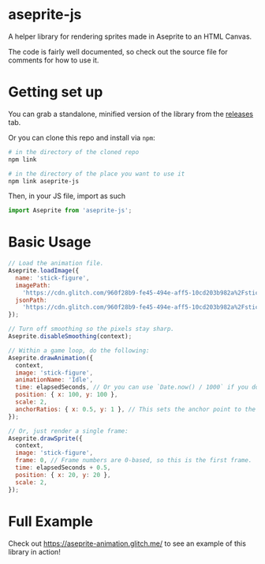 # aseprite-js
A helper library for rendering sprites made in Aseprite to an HTML Canvas.

The code is fairly well documented, so check out the source file for comments for how to use it.

# Getting set up
You can grab a standalone, minified version of the library from the [releases](https://github.com/Jezzamonn/aseprite-js/releases/) tab.

Or you can clone this repo and install via `npm`:

```sh
# in the directory of the cloned repo
npm link

# in the directory of the place you want to use it
npm link aseprite-js
```

Then, in your JS file, import as such
```js
import Aseprite from 'aseprite-js';
```

# Basic Usage
```js
// Load the animation file.
Aseprite.loadImage({
  name: 'stick-figure',
  imagePath:
    'https://cdn.glitch.com/960f28b9-fe45-494e-aff5-10cd203b982a%2Fstick-figure.png?v=1601614303717',
  jsonPath:
    'https://cdn.glitch.com/960f28b9-fe45-494e-aff5-10cd203b982a%2Fstick-figure.json?v=1601614335000',
});

// Turn off smoothing so the pixels stay sharp.
Aseprite.disableSmoothing(context);

// Within a game loop, do the following:
Aseprite.drawAnimation({
  context,
  image: 'stick-figure',
  animationName: 'Idle',
  time: elapsedSeconds, // Or you can use `Date.now() / 1000` if you don't want to track elapsed time.
  position: { x: 100, y: 100 },
  scale: 2,
  anchorRatios: { x: 0.5, y: 1 }, // This sets the anchor point to the bottom middle of the sprite.
});

// Or, just render a single frame:
Aseprite.drawSprite({
  context,
  image: 'stick-figure',
  frame: 0, // Frame numbers are 0-based, so this is the first frame.
  time: elapsedSeconds + 0.5,
  position: { x: 20, y: 20 },
  scale: 2,
});
```


# Full Example
Check out https://aseprite-animation.glitch.me/ to see an example of this library in action!
